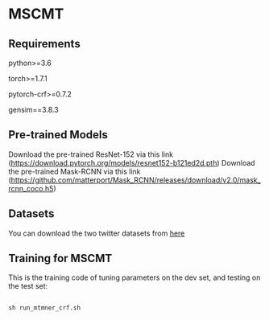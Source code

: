 # MSCMT

## Requirements

python>=3.6

torch>=1.7.1

pytorch-crf>=0.7.2

gensim==3.8.3

## Pre-trained Models
Download the pre-trained ResNet-152 via this link (https://download.pytorch.org/models/resnet152-b121ed2d.pth)
Download the pre-trained Mask-RCNN via this link (https://github.com/matterport/Mask_RCNN/releases/download/v2.0/mask_rcnn_coco.h5)

## Datasets
You can download the two twitter datasets from [here](https://drive.google.com/drive/folders/1j83-VH1Gp3eFRKEMOJqkH3Qojk7nJQwL?usp=sharing)

## Training for MSCMT
This is the training code of tuning parameters on the dev set, and testing on the test set:
```python

sh run_mtmner_crf.sh
```
